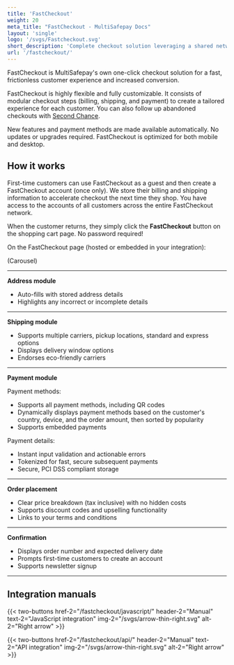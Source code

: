 ```yaml
---
title: 'FastCheckout'
weight: 20
meta_title: "FastCheckout - MultiSafepay Docs"
layout: 'single'
logo: '/svgs/Fastcheckout.svg'
short_description: 'Complete checkout solution leveraging a shared network of customers.'
url: '/fastcheckout/'
---
```


FastCheckout is MultiSafepay's own one-click checkout solution for a fast, frictionless customer experience and increased conversion.

FastCheckout is highly flexible and fully customizable. It consists of modular checkout steps (billing, shipping, and payment) to create a tailored experience for each customer. You can also follow up abandoned checkouts with [Second Chance](/features/second-chance/).

New features and payment methods are made available automatically. No updates or upgrades required. FastCheckout is optimized for both mobile and desktop.

## How it works

First-time customers can use FastCheckout as a guest and then create a FastCheckout account (once only). We store their billing and shipping information to accelerate checkout the next time they shop. You have access to the accounts of all customers across the entire FastCheckout network.

When the customer returns, they simply click the **FastCheckout** button on the shopping cart page. No password required!

On the FastCheckout page (hosted or embedded in your integration): 

(Carousel)

---
**Address module**

- Auto-fills with stored address details
- Highlights any incorrect or incomplete details

---
**Shipping module**

- Supports multiple carriers, pickup locations, standard and express options
- Displays delivery window options
- Endorses eco-friendly carriers

---
**Payment module**

Payment methods:

- Supports all payment methods, including QR codes
- Dynamically displays payment methods based on the customer's country, device, and the order amount, then sorted by popularity
- Supports embedded payments

Payment details: 
    
- Instant input validation and actionable errors
- Tokenized for fast, secure subsequent payments
- Secure, PCI DSS compliant storage 

---
**Order placement**

- Clear price breakdown (tax inclusive) with no hidden costs
- Supports discount codes and upselling functionality
- Links to your terms and conditions
---
**Confirmation**

- Displays order number and expected delivery date
- Prompts first-time customers to create an account
- Supports newsletter signup
---

## Integration manuals 
{{< two-buttons href-2="/fastcheckout/javascript/" header-2="Manual" text-2="JavaScript integration" img-2="/svgs/arrow-thin-right.svg" alt-2="Right arrow" >}}

{{< two-buttons href-2="/fastcheckout/api/" header-2="Manual" text-2="API integration" img-2="/svgs/arrow-thin-right.svg" alt-2="Right arrow" >}}
